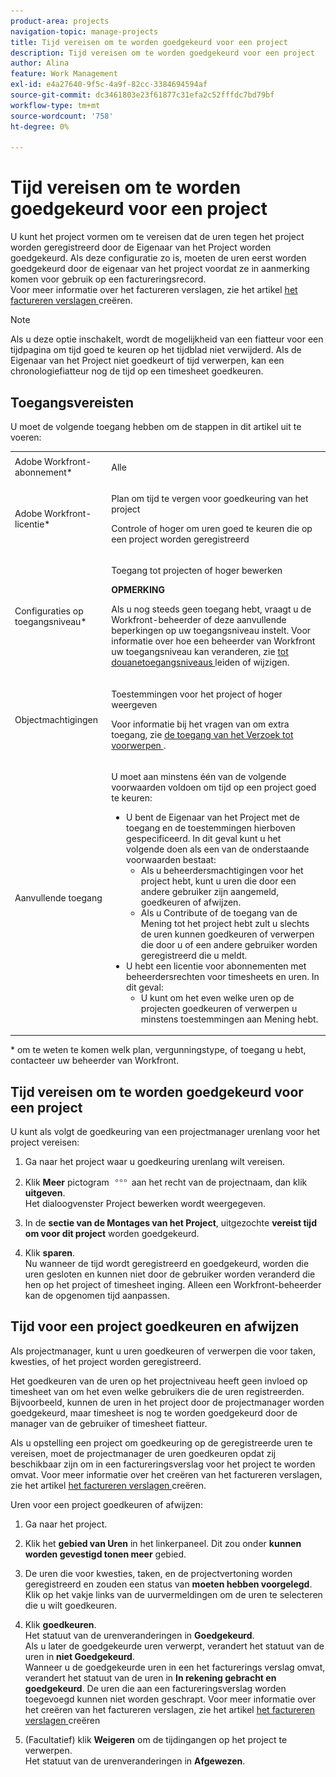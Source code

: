 ```yaml
---
product-area: projects
navigation-topic: manage-projects
title: Tijd vereisen om te worden goedgekeurd voor een project
description: Tijd vereisen om te worden goedgekeurd voor een project
author: Alina
feature: Work Management
exl-id: e4a27640-9f5c-4a9f-82cc-3384694594af
source-git-commit: dc3461803e23f61877c31efa2c52fffdc7bd79bf
workflow-type: tm+mt
source-wordcount: '758'
ht-degree: 0%

---
```


# Tijd vereisen om te worden goedgekeurd voor een project

<!--
<p data-mc-conditions="QuicksilverOrClassic.Draft mode">(NOTE: THIS IS LINKED TO THE UI IN A TOOLTIP IN THE EDIT PROJECT MODAL) </p>
-->

U kunt het project vormen om te vereisen dat de uren tegen het project worden geregistreerd door de Eigenaar van het Project worden goedgekeurd. Als deze configuratie zo is, moeten de uren eerst worden goedgekeurd door de eigenaar van het project voordat ze in aanmerking komen voor gebruik op een factureringsrecord.\
Voor meer informatie over het factureren verslagen, zie het artikel [ het factureren verslagen ](../../../manage-work/projects/project-finances/create-billing-records.md) creëren.

>[!NOTE]
>
>Als u deze optie inschakelt, wordt de mogelijkheid van een fiatteur voor een tijdpagina om tijd goed te keuren op het tijdblad niet verwijderd. Als de Eigenaar van het Project niet goedkeurt of tijd verwerpen, kan een chronologiefiatteur nog de tijd op een timesheet goedkeuren.

## Toegangsvereisten

U moet de volgende toegang hebben om de stappen in dit artikel uit te voeren:

<table style="table-layout:auto"> 
 <col> 
 <col> 
 <tbody> 
  <tr> 
   <td role="rowheader">Adobe Workfront-abonnement*</td> 
   <td> <p>Alle</p> </td> 
  </tr> 
  <tr> 
   <td role="rowheader">Adobe Workfront-licentie*</td> 
   <td> <p>Plan om tijd te vergen voor goedkeuring van het project</p>
   <p>Controle of hoger om uren goed te keuren die op een project worden geregistreerd</p>
    </td> 
  </tr> 
  <tr> 
   <td role="rowheader">Configuraties op toegangsniveau*</td> 
   <td> <p>Toegang tot projecten of hoger bewerken</p> <p><b>OPMERKING</b>

Als u nog steeds geen toegang hebt, vraagt u de Workfront-beheerder of deze aanvullende beperkingen op uw toegangsniveau instelt. Voor informatie over hoe een beheerder van Workfront uw toegangsniveau kan veranderen, zie <a href="../../../administration-and-setup/add-users/configure-and-grant-access/create-modify-access-levels.md" class="MCXref xref"> tot douanetoegangsniveaus </a> leiden of wijzigen.</p> </td>
</tr> 
  <tr> 
   <td role="rowheader">Objectmachtigingen</td> 
   <td> <p>Toestemmingen voor het project of hoger weergeven</p> <p>Voor informatie bij het vragen van om extra toegang, zie <a href="../../../workfront-basics/grant-and-request-access-to-objects/request-access.md" class="MCXref xref"> de toegang van het Verzoek tot voorwerpen </a>.</p> </td> 
  </tr> 
  <tr> 
   <td role="rowheader">Aanvullende toegang</td> 
   <td> <p>U moet aan minstens één van de volgende voorwaarden voldoen om tijd op een project goed te keuren:</p> 
    <ul> 
     <li>U bent de Eigenaar van het Project met de toegang en de toestemmingen hierboven gespecificeerd. In dit geval kunt u het volgende doen als een van de onderstaande voorwaarden bestaat: 
      <ul>
       <li>Als u beheerdersmachtigingen voor het project hebt, kunt u uren die door een andere gebruiker zijn aangemeld, goedkeuren of afwijzen.</li>
       <li> Als u Contribute of de toegang van de Mening tot het project hebt zult u slechts de uren kunnen goedkeuren of verwerpen die door u of een andere gebruiker worden geregistreerd die u meldt.<br></li>
      </ul></li> 
     <li>U hebt een licentie voor abonnementen met beheerdersrechten voor timesheets en uren. In dit geval:
      <ul>
       <li>U kunt om het even welke uren op de projecten goedkeuren of verwerpen u minstens toestemmingen aan Mening hebt. </li>
      </ul></li> 
    </ul> </td> 
  </tr> 
 </tbody> 
</table>

&#42; om te weten te komen welk plan, vergunningstype, of toegang u hebt, contacteer uw beheerder van Workfront.

## Tijd vereisen om te worden goedgekeurd voor een project

U kunt als volgt de goedkeuring van een projectmanager urenlang voor het project vereisen:

1. Ga naar het project waar u goedkeuring urenlang wilt vereisen.
1. Klik **Meer** pictogram ![](assets/more-icon.png) aan het recht van de projectnaam, dan klik **uitgeven**.\
   Het dialoogvenster Project bewerken wordt weergegeven.

1. In de **sectie van de Montages van het Project**, uitgezochte **vereist tijd om voor dit project** worden goedgekeurd.
1. Klik **sparen**.\
   Nu wanneer de tijd wordt geregistreerd en goedgekeurd, worden die uren gesloten en kunnen niet door de gebruiker worden veranderd die hen op het project of timesheet inging. Alleen een Workfront-beheerder kan de opgenomen tijd aanpassen.

## Tijd voor een project goedkeuren en afwijzen

Als projectmanager, kunt u uren goedkeuren of verwerpen die voor taken, kwesties, of het project worden geregistreerd.

Het goedkeuren van de uren op het projectniveau heeft geen invloed op timesheet van om het even welke gebruikers die de uren registreerden. Bijvoorbeeld, kunnen de uren in het project door de projectmanager worden goedgekeurd, maar timesheet is nog te worden goedgekeurd door de manager van de gebruiker of timesheet fiatteur. 

Als u opstelling een project om goedkeuring op de geregistreerde uren te vereisen, moet de projectmanager de uren goedkeuren opdat zij beschikbaar zijn om in een factureringsverslag voor het project te worden omvat. Voor meer informatie over het creëren van het factureren verslagen, zie het artikel [ het factureren verslagen ](../../../manage-work/projects/project-finances/create-billing-records.md) creëren.

Uren voor een project goedkeuren of afwijzen:

1. Ga naar het project.
1. Klik het **gebied van Uren** in het linkerpaneel. Dit zou onder **kunnen worden gevestigd tonen meer** gebied.

1. De uren die voor kwesties, taken, en de projectvertoning worden geregistreerd en zouden een status van **moeten hebben voorgelegd**.\
   Klik op het vakje links van de uurvermeldingen om de uren te selecteren die u wilt goedkeuren.

1. Klik **goedkeuren**.\
   Het statuut van de urenveranderingen in **Goedgekeurd**.\
   Als u later de goedgekeurde uren verwerpt, verandert het statuut van de uren in **niet Goedgekeurd**.\
   Wanneer u de goedgekeurde uren in een het facturerings verslag omvat, verandert het statuut van de uren in **In rekening gebracht en goedgekeurd**. De uren die aan een factureringsverslag worden toegevoegd kunnen niet worden geschrapt. Voor meer informatie over het creëren van het factureren verslagen, zie het artikel [ het factureren verslagen ](../../../manage-work/projects/project-finances/create-billing-records.md) creëren

1. (Facultatief) klik **Weigeren** om de tijdingangen op het project te verwerpen.\
   Het statuut van de urenveranderingen in **Afgewezen**.
